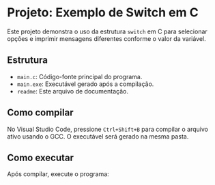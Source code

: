 # Projeto: Exemplo de Switch em C

Este projeto demonstra o uso da estrutura `switch` em C para selecionar opções e imprimir mensagens diferentes conforme o valor da variável.

## Estrutura

- `main.c`: Código-fonte principal do programa.
- `main.exe`: Executável gerado após a compilação.
- `readme`: Este arquivo de documentação.

## Como compilar

No Visual Studio Code, pressione `Ctrl+Shift+B` para compilar o arquivo ativo usando o GCC. O executável será gerado na mesma pasta.

## Como executar

Após compilar, execute o programa:
